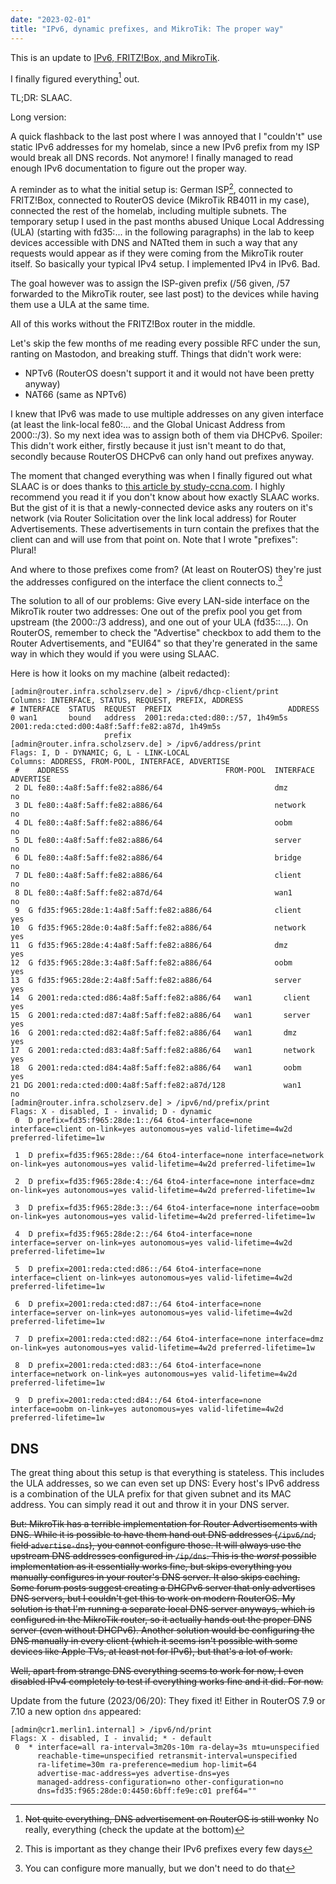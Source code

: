 ```yaml
---
date: "2023-02-01"
title: "IPv6, dynamic prefixes, and MikroTik: The proper way"
---
```


This is an update to [IPv6, FRITZ!Box, and MikroTik](https://scholz.ruhr/blog/ipv6-fritzbox-and-mikrotik/).

I finally figured everything[^1] out.

[^1]: ~~Not quite everything, DNS advertisement on RouterOS is still wonky~~ No really, everything (check the update at the bottom)

TL;DR: SLAAC.

Long version:

A quick flashback to the last post where I was annoyed that I "couldn't" use static IPv6 addresses for my homelab, since a new IPv6 prefix from my ISP would break all DNS records. Not anymore! I finally managed to read enough IPv6 documentation to figure out the proper way.

A reminder as to what the initial setup is: German ISP[^2], connected to FRITZ!Box, connected to RouterOS device (MikroTik RB4011 in my case), connected the rest of the homelab, including multiple subnets. The temporary setup I used in the past months abused Unique Local Addressing (ULA) (starting with fd35:... in the following paragraphs) in the lab to keep devices accessible with DNS and NATted them in such a way that any requests would appear as if they were coming from the MikroTik router itself. So basically your typical IPv4 setup. I implemented IPv4 in IPv6. Bad.

[^2]: This is important as they change their IPv6 prefixes every few days

The goal however was to assign the ISP-given prefix (/56 given, /57 forwarded to the MikroTik router, see last post) to the devices while having them use a ULA at the same time.

All of this works without the FRITZ!Box router in the middle.

Let's skip the few months of me reading every possible RFC under the sun, ranting on Mastodon, and breaking stuff. Things that didn't work were:
- NPTv6 (RouterOS doesn't support it and it would not have been pretty anyway)
- NAT66 (same as NPTv6)

I knew that IPv6 was made to use multiple addresses on any given interface (at least the link-local fe80:... and the Global Unicast Address from 2000::/3). So my next idea was to assign both of them via DHCPv6. Spoiler: This didn't work either, firstly because it just isn't meant to do that, secondly because RouterOS DHCPv6 can only hand out prefixes anyway.

The moment that changed everything was when I finally figured out what SLAAC is or does thanks to [this article by study-ccna.com](https://study-ccna.com/ipv6-slaac-stateless-address-autoconfiguration/). I highly recommend you read it if you don't know about how exactly SLAAC works. But the gist of it is that a newly-connected device asks any routers on it's network (via Router Solicitation over the link local address) for Router Advertisements. These advertisements in turn contain the prefixes that the client can and will use from that point on. Note that I wrote "prefixes": Plural!

And where to those prefixes come from? (At least on RouterOS) they're just the addresses configured on the interface the client connects to.[^3]

[^3]: You can configure more manually, but we don't need to do that

The solution to all of our problems: Give every LAN-side interface on the MikroTik router two addresses: One out of the prefix pool you get from upstream (the 2000::/3 address), and one out of your ULA (fd35::...). On RouterOS, remember to check the "Advertise" checkbox to add them to the Router Advertisements, and "EUI64" so that they're generated in the same way in which they would if you were using SLAAC.

Here is how it looks on my machine (albeit redacted):

```console
[admin@router.infra.scholzserv.de] > /ipv6/dhcp-client/print
Columns: INTERFACE, STATUS, REQUEST, PREFIX, ADDRESS
# INTERFACE  STATUS  REQUEST  PREFIX                          ADDRESS
0 wan1       bound   address  2001:reda:cted:d80::/57, 1h49m5s  2001:reda:cted:d00:4a8f:5aff:fe82:a87d, 1h49m5s
                     prefix
[admin@router.infra.scholzserv.de] > /ipv6/address/print
Flags: I, D - DYNAMIC; G, L - LINK-LOCAL
Columns: ADDRESS, FROM-POOL, INTERFACE, ADVERTISE
 #    ADDRESS                                   FROM-POOL  INTERFACE      ADVERTISE
 2 DL fe80::4a8f:5aff:fe82:a886/64                         dmz            no
 3 DL fe80::4a8f:5aff:fe82:a886/64                         network        no
 4 DL fe80::4a8f:5aff:fe82:a886/64                         oobm           no
 5 DL fe80::4a8f:5aff:fe82:a886/64                         server         no
 6 DL fe80::4a8f:5aff:fe82:a886/64                         bridge         no
 7 DL fe80::4a8f:5aff:fe82:a886/64                         client         no
 8 DL fe80::4a8f:5aff:fe82:a87d/64                         wan1           no
 9  G fd35:f965:28de:1:4a8f:5aff:fe82:a886/64              client         yes
10  G fd35:f965:28de:0:4a8f:5aff:fe82:a886/64              network        yes
11  G fd35:f965:28de:4:4a8f:5aff:fe82:a886/64              dmz            yes
12  G fd35:f965:28de:3:4a8f:5aff:fe82:a886/64              oobm           yes
13  G fd35:f965:28de:2:4a8f:5aff:fe82:a886/64              server         yes
14  G 2001:reda:cted:d86:4a8f:5aff:fe82:a886/64   wan1       client         yes
15  G 2001:reda:cted:d87:4a8f:5aff:fe82:a886/64   wan1       server         yes
16  G 2001:reda:cted:d82:4a8f:5aff:fe82:a886/64   wan1       dmz            yes
17  G 2001:reda:cted:d83:4a8f:5aff:fe82:a886/64   wan1       network        yes
18  G 2001:reda:cted:d84:4a8f:5aff:fe82:a886/64   wan1       oobm           yes
21 DG 2001:reda:cted:d00:4a8f:5aff:fe82:a87d/128             wan1           no
[admin@router.infra.scholzserv.de] > /ipv6/nd/prefix/print
Flags: X - disabled, I - invalid; D - dynamic
 0  D prefix=fd35:f965:28de:1::/64 6to4-interface=none interface=client on-link=yes autonomous=yes valid-lifetime=4w2d preferred-lifetime=1w

 1  D prefix=fd35:f965:28de::/64 6to4-interface=none interface=network on-link=yes autonomous=yes valid-lifetime=4w2d preferred-lifetime=1w

 2  D prefix=fd35:f965:28de:4::/64 6to4-interface=none interface=dmz on-link=yes autonomous=yes valid-lifetime=4w2d preferred-lifetime=1w

 3  D prefix=fd35:f965:28de:3::/64 6to4-interface=none interface=oobm on-link=yes autonomous=yes valid-lifetime=4w2d preferred-lifetime=1w

 4  D prefix=fd35:f965:28de:2::/64 6to4-interface=none interface=server on-link=yes autonomous=yes valid-lifetime=4w2d preferred-lifetime=1w

 5  D prefix=2001:reda:cted:d86::/64 6to4-interface=none interface=client on-link=yes autonomous=yes valid-lifetime=4w2d preferred-lifetime=1w

 6  D prefix=2001:reda:cted:d87::/64 6to4-interface=none interface=server on-link=yes autonomous=yes valid-lifetime=4w2d preferred-lifetime=1w

 7  D prefix=2001:reda:cted:d82::/64 6to4-interface=none interface=dmz on-link=yes autonomous=yes valid-lifetime=4w2d preferred-lifetime=1w

 8  D prefix=2001:reda:cted:d83::/64 6to4-interface=none interface=network on-link=yes autonomous=yes valid-lifetime=4w2d preferred-lifetime=1w

 9  D prefix=2001:reda:cted:d84::/64 6to4-interface=none interface=oobm on-link=yes autonomous=yes valid-lifetime=4w2d preferred-lifetime=1w
```

## DNS

The great thing about this setup is that everything is stateless. This includes the ULA addresses, so we can even set up DNS: Every host's IPv6 address is a combination of the ULA prefix for that given subnet and its MAC address. You can simply read it out and throw it in your DNS server.

~~But: MikroTik has a terrible implementation for Router Advertisements with DNS. While it is possible to have them hand out DNS addresses (`/ipv6/nd`, field `advertise-dns`), you cannot configure those. It will always use the upstream DNS addresses configured in `/ip/dns`. This is the *worst* possible implementation as it essentially works fine, but skips everything you manually configures in your router's DNS server. It also skips caching. Some forum posts suggest creating a DHCPv6 server that only advertises DNS servers, but I couldn't get this to work on modern RouterOS. My solution is that I'm running a separate local DNS server anyways, which is configured in the MikroTik router, so it actually hands out the proper DNS server (even without DHCPv6). Another solution would be configuring the DNS manually in every client (which it seems isn't possible with some devices like Apple TVs, at least not for IPv6), but that's a lot of work.~~

~~Well, apart from strange DNS everything seems to work for now, I even disabled IPv4 completely to test if everything works fine and it did. For now.~~

Update from the future (2023/06/20): They fixed it! Either in RouterOS 7.9 or 7.10 a new option `dns` appeared:

```console
[admin@cr1.merlin1.internal] > /ipv6/nd/print
Flags: X - disabled, I - invalid; * - default
 0  * interface=all ra-interval=3m20s-10m ra-delay=3s mtu=unspecified
      reachable-time=unspecified retransmit-interval=unspecified
      ra-lifetime=30m ra-preference=medium hop-limit=64
      advertise-mac-address=yes advertise-dns=yes
      managed-address-configuration=no other-configuration=no
      dns=fd35:f965:28de:0:4450:6bff:fe9e:c01 pref64=""
```
